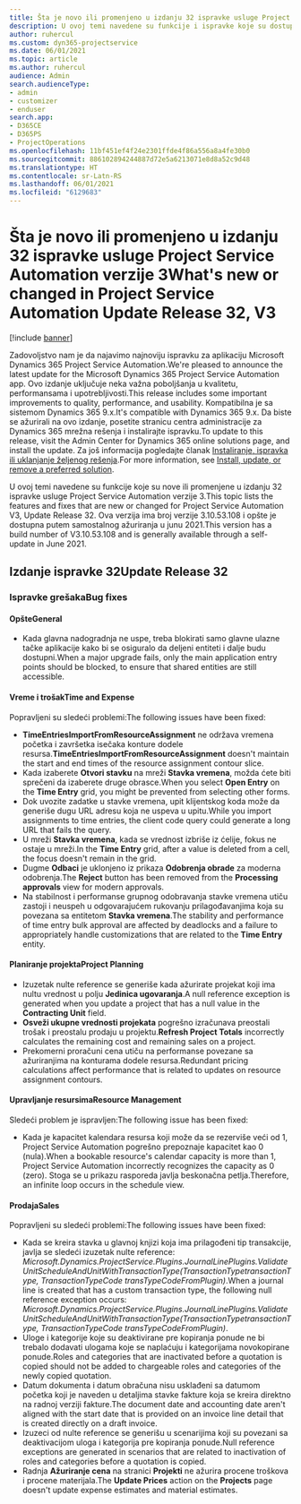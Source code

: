 ```yaml
---
title: Šta je novo ili promenjeno u izdanju 32 ispravke usluge Project Service Automation verzije 3
description: U ovoj temi navedene su funkcije i ispravke koje su dostupne u izdanju 32 ispravke usluge Project Service Automation verzije 3.
author: ruhercul
ms.custom: dyn365-projectservice
ms.date: 06/01/2021
ms.topic: article
ms.author: ruhercul
audience: Admin
search.audienceType:
- admin
- customizer
- enduser
search.app:
- D365CE
- D365PS
- ProjectOperations
ms.openlocfilehash: 11bf451ef4f24e2301ffde4f86a556a8a4fe30b0
ms.sourcegitcommit: 886102894244887d72e5a6213071e8d8a52c9d48
ms.translationtype: HT
ms.contentlocale: sr-Latn-RS
ms.lasthandoff: 06/01/2021
ms.locfileid: "6129683"
---
```

# <a name="whats-new-or-changed-in-project-service-automation-update-release-32-v3"></a><span data-ttu-id="639c3-103">Šta je novo ili promenjeno u izdanju 32 ispravke usluge Project Service Automation verzije 3</span><span class="sxs-lookup"><span data-stu-id="639c3-103">What's new or changed in Project Service Automation Update Release 32, V3</span></span>

[!include [banner](../includes/psa-now-project-operations.md)]

<span data-ttu-id="639c3-104">Zadovoljstvo nam je da najavimo najnoviju ispravku za aplikaciju Microsoft Dynamics 365 Project Service Automation.</span><span class="sxs-lookup"><span data-stu-id="639c3-104">We're pleased to announce the latest update for the Microsoft Dynamics 365 Project Service Automation app.</span></span> <span data-ttu-id="639c3-105">Ovo izdanje uključuje neka važna poboljšanja u kvalitetu, performansama i upotrebljivosti.</span><span class="sxs-lookup"><span data-stu-id="639c3-105">This release includes some important improvements to quality, performance, and usability.</span></span> <span data-ttu-id="639c3-106">Kompatibilna je sa sistemom Dynamics 365 9.x.</span><span class="sxs-lookup"><span data-stu-id="639c3-106">It's compatible with Dynamics 365 9.x.</span></span> <span data-ttu-id="639c3-107">Da biste se ažurirali na ovo izdanje, posetite stranicu centra administracije za Dynamics 365 mrežna rešenja i instalirajte ispravku.</span><span class="sxs-lookup"><span data-stu-id="639c3-107">To update to this release, visit the Admin Center for Dynamics 365 online solutions page, and install the update.</span></span> <span data-ttu-id="639c3-108">Za još informacija pogledajte članak [Instaliranje, ispravka ili uklanjanje željenog rešenja](/power-platform/admin/install-remove-preferred-solution).</span><span class="sxs-lookup"><span data-stu-id="639c3-108">For more information, see [Install, update, or remove a preferred solution](/power-platform/admin/install-remove-preferred-solution).</span></span>

<span data-ttu-id="639c3-109">U ovoj temi navedene su funkcije koje su nove ili promenjene u izdanju 32 ispravke usluge Project Service Automation verzije 3.</span><span class="sxs-lookup"><span data-stu-id="639c3-109">This topic lists the features and fixes that are new or changed for Project Service Automation V3, Update Release 32.</span></span> <span data-ttu-id="639c3-110">Ova verzija ima broj verzije 3.10.53.108 i opšte je dostupna putem samostalnog ažuriranja u junu 2021.</span><span class="sxs-lookup"><span data-stu-id="639c3-110">This version has a build number of V3.10.53.108 and is generally available through a self-update in June 2021.</span></span>

## <a name="update-release-32"></a><span data-ttu-id="639c3-111">Izdanje ispravke 32</span><span class="sxs-lookup"><span data-stu-id="639c3-111">Update Release 32</span></span>

### <a name="bug-fixes"></a><span data-ttu-id="639c3-112">Ispravke grešaka</span><span class="sxs-lookup"><span data-stu-id="639c3-112">Bug fixes</span></span>

#### <a name="general"></a><span data-ttu-id="639c3-113">Opšte</span><span class="sxs-lookup"><span data-stu-id="639c3-113">General</span></span>

- <span data-ttu-id="639c3-114">Kada glavna nadogradnja ne uspe, treba blokirati samo glavne ulazne tačke aplikacije kako bi se osiguralo da deljeni entiteti i dalje budu dostupni.</span><span class="sxs-lookup"><span data-stu-id="639c3-114">When a major upgrade fails, only the main application entry points should be blocked, to ensure that shared entities are still accessible.</span></span>

#### <a name="time-and-expense"></a><span data-ttu-id="639c3-115">Vreme i trošak</span><span class="sxs-lookup"><span data-stu-id="639c3-115">Time and Expense</span></span>

<span data-ttu-id="639c3-116">Popravljeni su sledeći problemi:</span><span class="sxs-lookup"><span data-stu-id="639c3-116">The following issues have been fixed:</span></span>

- <span data-ttu-id="639c3-117">**TimeEntriesImportFromResourceAssignment** ne održava vremena početka i završetka isečaka konture dodele resursa.</span><span class="sxs-lookup"><span data-stu-id="639c3-117">**TimeEntriesImportFromResourceAssignment** doesn't maintain the start and end times of the resource assignment contour slice.</span></span>
- <span data-ttu-id="639c3-118">Kada izaberete **Otvori stavku** na mreži **Stavka vremena**, možda ćete biti sprečeni da izaberete druge obrasce.</span><span class="sxs-lookup"><span data-stu-id="639c3-118">When you select **Open Entry** on the **Time Entry** grid, you might be prevented from selecting other forms.</span></span>
- <span data-ttu-id="639c3-119">Dok uvozite zadatke u stavke vremena, upit klijentskog koda može da generiše dugu URL adresu koja ne uspeva u upitu.</span><span class="sxs-lookup"><span data-stu-id="639c3-119">While you import assignments to time entries, the client code query could generate a long URL that fails the query.</span></span>
- <span data-ttu-id="639c3-120">U mreži **Stavka vremena**, kada se vrednost izbriše iz ćelije, fokus ne ostaje u mreži.</span><span class="sxs-lookup"><span data-stu-id="639c3-120">In the **Time Entry** grid, after a value is deleted from a cell, the focus doesn't remain in the grid.</span></span>
- <span data-ttu-id="639c3-121">Dugme **Odbaci** je uklonjeno iz prikaza **Odobrenja obrade** za moderna odobrenja.</span><span class="sxs-lookup"><span data-stu-id="639c3-121">The **Reject** button has been removed from the **Processing approvals** view for modern approvals.</span></span>
- <span data-ttu-id="639c3-122">Na stabilnost i performanse grupnog odobravanja stavke vremena utiču zastoji i neuspeh u odgovarajućem rukovanju prilagođavanjima koja su povezana sa entitetom **Stavka vremena**.</span><span class="sxs-lookup"><span data-stu-id="639c3-122">The stability and performance of time entry bulk approval are affected by deadlocks and a failure to appropriately handle customizations that are related to the **Time Entry** entity.</span></span>

#### <a name="project-planning"></a><span data-ttu-id="639c3-123">Planiranje projekta</span><span class="sxs-lookup"><span data-stu-id="639c3-123">Project Planning</span></span>

- <span data-ttu-id="639c3-124">Izuzetak nulte reference se generiše kada ažurirate projekat koji ima nultu vrednost u polju **Jedinica ugovaranja**.</span><span class="sxs-lookup"><span data-stu-id="639c3-124">A null reference exception is generated when you update a project that has a null value in the **Contracting Unit** field.</span></span>
- <span data-ttu-id="639c3-125">**Osveži ukupne vrednosti projekata** pogrešno izračunava preostali trošak i preostalu prodaju u projektu.</span><span class="sxs-lookup"><span data-stu-id="639c3-125">**Refresh Project Totals** incorrectly calculates the remaining cost and remaining sales on a project.</span></span>
- <span data-ttu-id="639c3-126">Prekomerni proračuni cena utiču na performanse povezane sa ažuriranjima na konturama dodele resursa.</span><span class="sxs-lookup"><span data-stu-id="639c3-126">Redundant pricing calculations affect performance that is related to updates on resource assignment contours.</span></span>

#### <a name="resource-management"></a><span data-ttu-id="639c3-127">Upravljanje resursima</span><span class="sxs-lookup"><span data-stu-id="639c3-127">Resource Management</span></span>

<span data-ttu-id="639c3-128">Sledeći problem je ispravljen:</span><span class="sxs-lookup"><span data-stu-id="639c3-128">The following issue has been fixed:</span></span>

- <span data-ttu-id="639c3-129">Kada je kapacitet kalendara resursa koji može da se rezerviše veći od 1, Project Service Automation pogrešno prepoznaje kapacitet kao 0 (nula).</span><span class="sxs-lookup"><span data-stu-id="639c3-129">When a bookable resource's calendar capacity is more than 1, Project Service Automation incorrectly recognizes the capacity as 0 (zero).</span></span> <span data-ttu-id="639c3-130">Stoga se u prikazu rasporeda javlja beskonačna petlja.</span><span class="sxs-lookup"><span data-stu-id="639c3-130">Therefore, an infinite loop occurs in the schedule view.</span></span>

#### <a name="sales"></a><span data-ttu-id="639c3-131">Prodaja</span><span class="sxs-lookup"><span data-stu-id="639c3-131">Sales</span></span>

<span data-ttu-id="639c3-132">Popravljeni su sledeći problemi:</span><span class="sxs-lookup"><span data-stu-id="639c3-132">The following issues have been fixed:</span></span>

- <span data-ttu-id="639c3-133">Kada se kreira stavka u glavnoj knjizi koja ima prilagođeni tip transakcije, javlja se sledeći izuzetak nulte reference: *Microsoft.Dynamics.ProjectService.Plugins.JournalLinePlugins.ValidateUnitScheduleAndUnitWithTransactionType(TransactionTypetransactionType, TransactionTypeCode transTypeCodeFromPlugin)*.</span><span class="sxs-lookup"><span data-stu-id="639c3-133">When a journal line is created that has a custom transaction type, the following null reference exception occurs: *Microsoft.Dynamics.ProjectService.Plugins.JournalLinePlugins.ValidateUnitScheduleAndUnitWithTransactionType(TransactionTypetransactionType, TransactionTypeCode transTypeCodeFromPlugin)*.</span></span>
- <span data-ttu-id="639c3-134">Uloge i kategorije koje su deaktivirane pre kopiranja ponude ne bi trebalo dodavati ulogama koje se naplaćuju i kategorijama novokopirane ponude.</span><span class="sxs-lookup"><span data-stu-id="639c3-134">Roles and categories that are inactivated before a quotation is copied should not be added to chargeable roles and categories of the newly copied quotation.</span></span>
- <span data-ttu-id="639c3-135">Datum dokumenta i datum obračuna nisu usklađeni sa datumom početka koji je naveden u detaljima stavke fakture koja se kreira direktno na radnoj verziji fakture.</span><span class="sxs-lookup"><span data-stu-id="639c3-135">The document date and accounting date aren't aligned with the start date that is provided on an invoice line detail that is created directly on a draft invoice.</span></span>
- <span data-ttu-id="639c3-136">Izuzeci od nulte reference se generišu u scenarijima koji su povezani sa deaktivacijom uloga i kategorija pre kopiranja ponude.</span><span class="sxs-lookup"><span data-stu-id="639c3-136">Null reference exceptions are generated in scenarios that are related to inactivation of roles and categories before a quotation is copied.</span></span>
- <span data-ttu-id="639c3-137">Radnja **Ažuriranje cena** na stranici **Projekti** ne ažurira procene troškova i procene materijala.</span><span class="sxs-lookup"><span data-stu-id="639c3-137">The **Update Prices** action on the **Projects** page doesn't update expense estimates and material estimates.</span></span>

